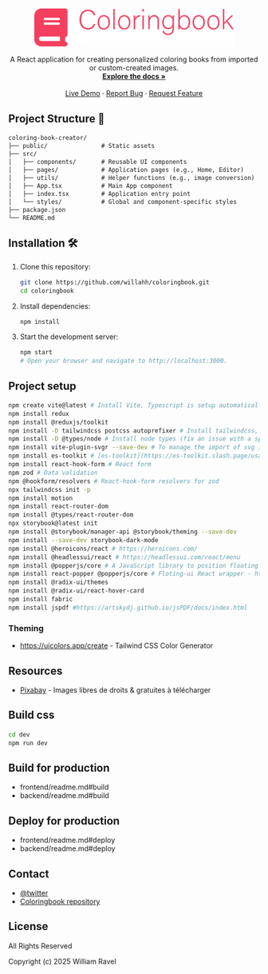 <br />
<p align="center">
<a href="documents/coloringbook_logo_wide.png">
    <img src="documents/coloringbook_logo_wide.png" alt="Coloring Book" width="400" >
  </a>

  <p align="center">
    A React application for creating personalized coloring books from imported or custom-created images.
    <br />
    <a href="https://github.com/willahh/coloringbook"><strong>Explore the docs »</strong></a>
    <br />
    <br />
    <a href="https://coloringbook-frontend.onrender.com/">Live Demo</a>
    ·
    <a href="https://github.com/willahh/coloringbook/issues">Report Bug</a>
    ·
    <a href="https://github.com/willahh/coloringbook/issues">Request Feature</a>
  </p>
</p>

## Project Structure 📂
```
coloring-book-creator/
├── public/               # Static assets
├── src/
│   ├── components/       # Reusable UI components
│   ├── pages/            # Application pages (e.g., Home, Editor)
│   ├── utils/            # Helper functions (e.g., image conversion)
│   ├── App.tsx           # Main App component
│   ├── index.tsx         # Application entry point
│   └── styles/           # Global and component-specific styles
├── package.json
└── README.md
```

## Installation 🛠️

1. Clone this repository:
   ```bash
   git clone https://github.com/willahh/coloringbook.git
   cd coloringbook
   ```

2. Install dependencies:
   ```bash
   npm install
   ```

3. Start the development server:
   ```bash
   npm start
   # Open your browser and navigate to http://localhost:3000.
   ```

## Project setup
```sh
npm create vite@latest # Install Vite, Typescript is setup automatically (config files)
npm install redux
npm install @reduxjs/toolkit
npm install -D tailwindcss postcss autoprefixer # Install tailwindcss, postcss and autoprefixer
npm install -D @types/node # Install node types (fix an issue with a specific vite.config.ts)
npm install vite-plugin-svgr --save-dev # To manage the import of svg icons
npm install es-toolkit # [es-toolkit](https://es-toolkit.slash.page/usage.html)
npm install react-hook-form # React form
npm zod # Data validation
npm @hookform/resolvers # React-hook-form resolvers for zod
npx tailwindcss init -p
npm install motion
npm install react-router-dom
npm install @types/react-router-dom
npx storybook@latest init
npm install @storybook/manager-api @storybook/theming --save-dev
npm install --save-dev storybook-dark-mode
npm install @heroicons/react # https://heroicons.com/
npm install @headlessui/react # https://headlessui.com/react/menu
npm install @popperjs/core # A JavaScript library to position floating elements and create interactions for them. - https://floating-ui.com/
npm install react-popper @popperjs/core # Floting-ui React wrapper - https://popper.js.org/react-popper/v2/ - 
npm install @radix-ui/themes
npm install @radix-ui/react-hover-card
npm install fabric
npm install jspdf #https://artskydj.github.io/jsPDF/docs/index.html
```


### Theming
- https://uicolors.app/create - Tailwind CSS Color Generator


## Resources
- [Pixabay](https://pixabay.com/fr/) - Images libres de droits & gratuites à télécharger 



## Build css
```sh
cd dev
npm run dev
```

## Build for production
- frontend/readme.md#build
- backend/readme.md#build


## Deploy for production
- frontend/readme.md#deploy
- backend/readme.md#deploy



## Contact
- [@twitter](https://twitter.com/willahhravel)
- [Coloringbook repository](https://github.com/willahh/coloringbook)


## License
All Rights Reserved

Copyright (c) 2025 William Ravel

